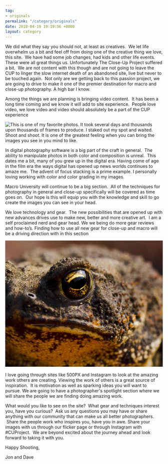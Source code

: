 ```yaml
---
tag:
- originals
permalink: "/category/originals"
date: 2018-04-19 19:19:56 +0000
layout: category
---
```

We did what they say you should not, at least as creatives.  We let life overwhelm us a bit and feel off from doing one of the creative thing we love, this site.  We have had some job changes, had kids and other life events.  These were all great things us.  Unfortunately The Close-Up Project suffered a bit.  We are not content with this though and are not going to leave the CUP to linger the slow internet death of an abandoned site, live but never to be touched again.  Not only are we getting back to this passion project, we are going to drive to make it one of the premier destination for macro and close-up photography.  A high bar I know.

Among the things we are planning is bringing video content.  It has been a long time coming and we know it will add to site experience.  People love video, we love video and video should absolutely be a part of the CUP experience

![This is one of my favorite photos.  It took several days and thousands upon thousands of frames to produce.  I staked out my spot and waited.  Shoot and shoot.  It is one of the greatest feeling when you can bring the images you see in you mind to like.](/uploads/2018/04/21/IMG_9134.jpg)

In digital photography software is a big part of the craft in general.  The ability to manipulate photos in both color and composition is unreal.  This dates me a bit, many of you grew up in the digital era. Having come of age in the film era the ways digital has opened up news worlds continues to amaze me.  The advent of focus stacking is a prime example.  I personally loving working with color and color grading in my images.

Macro University will continue to be a big section.  All of the techniques for photography in general and close-up specifically will be covered as time goes on.  Our hope is this will equip you with the knowledge and skill to go create the images you can see in your head.

We love technology and gear.  The new possibilities that are opened up with new advances drives use to make new, better and more creative art.  I am a self proclaimed nerd and gear head.  We we being do more gear reviews and how-to’s.  Finding how to use all new gear for close-up and macro will be a driving direction with in this section

![My youngest son loves toads.  When he was 5 was working in my moms garden when he came across this little guy, may have been the size of a quarter.  Was able to grab a few shots while he was holding him with my macro lens.  Love the shot and love that every time I see it I smile and think of the little boy he used to be.](/uploads/2018/04/21/SV08172012078.jpg)

I love going through sites like 500PX and Instagram to look at the amazing work others are creating. Viewing the work of others is a great source of inspiration.  It is motivation as well as sparking ideas you will want to pursue.  We are going to have a photographer's spotlight section where we will share the people we are finding doing amazing work.

What would you like to see on the site?  What gear and techniques interest you, have you curious?  Ask us any questions you may have or share anything with our community that can make us all better photographers.  Share the people work who inspires you, have you in awe.  Share your images with us through our flicker page or through Instagram with #CUProject.  We are beyond excited about the journey ahead and look forward to taking it with you.

Happy Shooting,

Jon and Dave